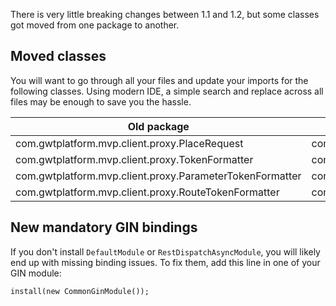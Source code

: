 There is very little breaking changes between 1.1 and 1.2, but some classes got moved from one package to another.

## Moved classes
You will want to go through all your files and update your imports for the following classes. Using modern IDE, a simple search and replace across all files may be enough to save you the hassle.

<table>
<thead>
<th>Old package</th>
<th>New package</th>
</thead>
<tbody>
<tr>
<td>com.gwtplatform.mvp.client.proxy.PlaceRequest</td>
<td>com.gwtplatform.mvp.shared.proxy.PlaceRequest</td>
</tr>
<tr>
<td>com.gwtplatform.mvp.client.proxy.TokenFormatter</td>
<td>com.gwtplatform.mvp.shared.proxy.TokenFormatter</td>
</tr>
<tr>
<td>com.gwtplatform.mvp.client.proxy.ParameterTokenFormatter</td>
<td>com.gwtplatform.mvp.shared.proxy.ParameterTokenFormatter</td>
</tr>
<tr>
<td>com.gwtplatform.mvp.client.proxy.RouteTokenFormatter</td>
<td>com.gwtplatform.mvp.shared.proxy.RouteTokenFormatter</td>
</tr>
</tbody>
</table>

## New mandatory GIN bindings
If you don't install `DefaultModule` or `RestDispatchAsyncModule`, you will likely end up with missing binding issues. To fix them, add this line in one of your GIN module:

```
install(new CommonGinModule());
```
